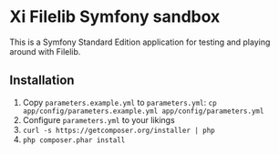 Xi Filelib Symfony sandbox
==========================

This is a Symfony Standard Edition application for testing and playing around
with Filelib.

Installation
------------

1. Copy `parameters.example.yml` to `parameters.yml`: `cp app/config/parameters.example.yml app/config/parameters.yml`
2. Configure `parameters.yml` to your likings
3. `curl -s https://getcomposer.org/installer | php`
4. `php composer.phar install`

